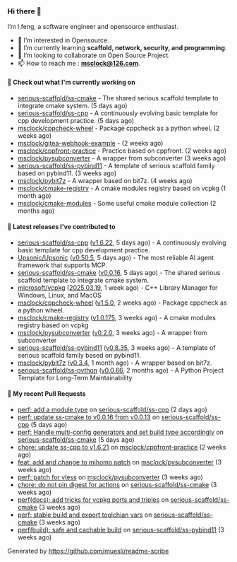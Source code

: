 ### Hi there 👋

I’m l.feng, a software engineer and opensource enthusiast.

- 👀 I’m interested in Opensource.
- 🌱 I’m currently learning **scaffold, network, security, and programming**.
- 💞️ I’m looking to collaborate on Open Source Project.
- 📫 How to reach me : **msclock@126.com**.

#### 👷 Check out what I'm currently working on

- [serious-scaffold/ss-cmake](https://github.com/serious-scaffold/ss-cmake) - The shared serious scaffold template to integrate cmake system. (5 days ago)
- [serious-scaffold/ss-cpp](https://github.com/serious-scaffold/ss-cpp) - A continuously evolving basic template for cpp development practice. (5 days ago)
- [msclock/cppcheck-wheel](https://github.com/msclock/cppcheck-wheel) - Package cppcheck as a python wheel. (2 weeks ago)
- [msclock/gitea-webhook-example](https://github.com/msclock/gitea-webhook-example) -  (2 weeks ago)
- [msclock/cppfront-practice](https://github.com/msclock/cppfront-practice) - Practice based on cppfront. (2 weeks ago)
- [msclock/pysubconverter](https://github.com/msclock/pysubconverter) - A wrapper from subconverter (3 weeks ago)
- [serious-scaffold/ss-pybind11](https://github.com/serious-scaffold/ss-pybind11) - A template of serious scaffold family based on pybind11. (3 weeks ago)
- [msclock/pybit7z](https://github.com/msclock/pybit7z) - A wrapper based on bit7z. (4 weeks ago)
- [msclock/cmake-registry](https://github.com/msclock/cmake-registry) - A cmake modules registry based on vcpkg (1 month ago)
- [msclock/cmake-modules](https://github.com/msclock/cmake-modules) - Some useful cmake module collection (2 months ago)

#### 🔭 Latest releases I've contributed to

- [serious-scaffold/ss-cpp](https://github.com/serious-scaffold/ss-cpp) ([v1.6.22](https://github.com/serious-scaffold/ss-cpp/releases/tag/v1.6.22), 5 days ago) - A continuously evolving basic template for cpp development practice.
- [Upsonic/Upsonic](https://github.com/Upsonic/Upsonic) ([v0.50.5](https://github.com/Upsonic/Upsonic/releases/tag/v0.50.5), 5 days ago) - The most reliable AI agent framework that supports MCP.
- [serious-scaffold/ss-cmake](https://github.com/serious-scaffold/ss-cmake) ([v0.0.16](https://github.com/serious-scaffold/ss-cmake/releases/tag/v0.0.16), 5 days ago) - The shared serious scaffold template to integrate cmake system.
- [microsoft/vcpkg](https://github.com/microsoft/vcpkg) ([2025.03.19](https://github.com/microsoft/vcpkg/releases/tag/2025.03.19), 1 week ago) - C&#43;&#43; Library Manager for Windows, Linux, and MacOS
- [msclock/cppcheck-wheel](https://github.com/msclock/cppcheck-wheel) ([v1.5.0](https://github.com/msclock/cppcheck-wheel/releases/tag/v1.5.0), 2 weeks ago) - Package cppcheck as a python wheel.
- [msclock/cmake-registry](https://github.com/msclock/cmake-registry) ([v1.0.175](https://github.com/msclock/cmake-registry/releases/tag/v1.0.175), 3 weeks ago) - A cmake modules registry based on vcpkg
- [msclock/pysubconverter](https://github.com/msclock/pysubconverter) ([v0.2.0](https://github.com/msclock/pysubconverter/releases/tag/v0.2.0), 3 weeks ago) - A wrapper from subconverter
- [serious-scaffold/ss-pybind11](https://github.com/serious-scaffold/ss-pybind11) ([v0.8.35](https://github.com/serious-scaffold/ss-pybind11/releases/tag/v0.8.35), 3 weeks ago) - A template of serious scaffold family based on pybind11.
- [msclock/pybit7z](https://github.com/msclock/pybit7z) ([v0.3.4](https://github.com/msclock/pybit7z/releases/tag/v0.3.4), 1 month ago) - A wrapper based on bit7z.
- [serious-scaffold/ss-python](https://github.com/serious-scaffold/ss-python) ([v0.0.66](https://github.com/serious-scaffold/ss-python/releases/tag/v0.0.66), 2 months ago) - A Python Project Template for Long-Term Maintainability

#### 🔨 My recent Pull Requests

- [perf: add a module type](https://github.com/serious-scaffold/ss-cpp/pull/484) on [serious-scaffold/ss-cpp](https://github.com/serious-scaffold/ss-cpp) (2 days ago)
- [perf: update ss-cmake to v0.0.16 from v0.0.13](https://github.com/serious-scaffold/ss-cpp/pull/483) on [serious-scaffold/ss-cpp](https://github.com/serious-scaffold/ss-cpp) (5 days ago)
- [perf: Handle multi-config generators and set build type accordingly](https://github.com/serious-scaffold/ss-cmake/pull/43) on [serious-scaffold/ss-cmake](https://github.com/serious-scaffold/ss-cmake) (5 days ago)
- [chore: update ss-cpp to v1.6.21](https://github.com/msclock/cppfront-practice/pull/53) on [msclock/cppfront-practice](https://github.com/msclock/cppfront-practice) (2 weeks ago)
- [feat: add and change to mihomo patch](https://github.com/msclock/pysubconverter/pull/5) on [msclock/pysubconverter](https://github.com/msclock/pysubconverter) (3 weeks ago)
- [perf: patch for vless](https://github.com/msclock/pysubconverter/pull/4) on [msclock/pysubconverter](https://github.com/msclock/pysubconverter) (3 weeks ago)
- [chore: do not pin digest for actions](https://github.com/serious-scaffold/ss-cmake/pull/41) on [serious-scaffold/ss-cmake](https://github.com/serious-scaffold/ss-cmake) (3 weeks ago)
- [perf(docs): add tricks for vcpkg ports and triples](https://github.com/serious-scaffold/ss-cmake/pull/40) on [serious-scaffold/ss-cmake](https://github.com/serious-scaffold/ss-cmake) (3 weeks ago)
- [perf: stable build and export toolchian vars](https://github.com/serious-scaffold/ss-cmake/pull/39) on [serious-scaffold/ss-cmake](https://github.com/serious-scaffold/ss-cmake) (3 weeks ago)
- [perf(build): safe and cachable build](https://github.com/serious-scaffold/ss-pybind11/pull/139) on [serious-scaffold/ss-pybind11](https://github.com/serious-scaffold/ss-pybind11) (3 weeks ago)

Generated by https://github.com/muesli/readme-scribe
